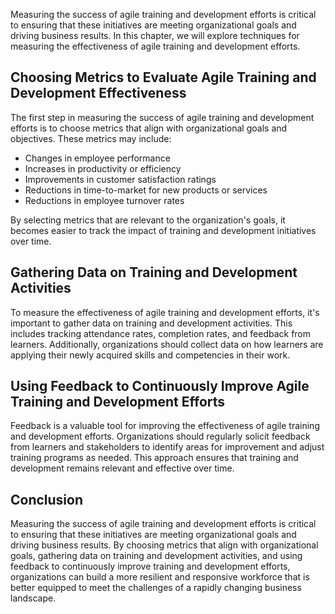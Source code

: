 
Measuring the success of agile training and development efforts is critical to ensuring that these initiatives are meeting organizational goals and driving business results. In this chapter, we will explore techniques for measuring the effectiveness of agile training and development efforts.

Choosing Metrics to Evaluate Agile Training and Development Effectiveness
-------------------------------------------------------------------------

The first step in measuring the success of agile training and development efforts is to choose metrics that align with organizational goals and objectives. These metrics may include:

* Changes in employee performance
* Increases in productivity or efficiency
* Improvements in customer satisfaction ratings
* Reductions in time-to-market for new products or services
* Reductions in employee turnover rates

By selecting metrics that are relevant to the organization's goals, it becomes easier to track the impact of training and development initiatives over time.

Gathering Data on Training and Development Activities
-----------------------------------------------------

To measure the effectiveness of agile training and development efforts, it's important to gather data on training and development activities. This includes tracking attendance rates, completion rates, and feedback from learners. Additionally, organizations should collect data on how learners are applying their newly acquired skills and competencies in their work.

Using Feedback to Continuously Improve Agile Training and Development Efforts
-----------------------------------------------------------------------------

Feedback is a valuable tool for improving the effectiveness of agile training and development efforts. Organizations should regularly solicit feedback from learners and stakeholders to identify areas for improvement and adjust training programs as needed. This approach ensures that training and development remains relevant and effective over time.

Conclusion
----------

Measuring the success of agile training and development efforts is critical to ensuring that these initiatives are meeting organizational goals and driving business results. By choosing metrics that align with organizational goals, gathering data on training and development activities, and using feedback to continuously improve training and development efforts, organizations can build a more resilient and responsive workforce that is better equipped to meet the challenges of a rapidly changing business landscape.

